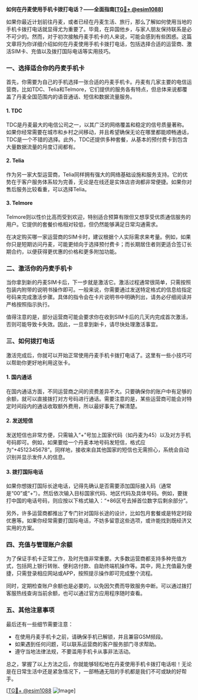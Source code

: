 **如何在丹麦使用手机卡拨打电话？——全面指南[[TG💪+ @esim1088](https://t.me/s/esim1088)]**

如果你最近计划前往丹麦，或者已经在丹麦生活、旅行，那么了解如何使用当地的手机卡拨打电话就显得尤为重要了。毕竟，在异国他乡，与家人朋友保持联系是必不可少的。然而，对于初次接触丹麦手机卡的人来说，可能会感到有些困惑。这篇文章将为你详细介绍如何在丹麦使用手机卡拨打电话，包括选择合适的运营商、激活SIM卡、充值以及拨打国际电话等实用技巧。

### **一、选择适合你的丹麦手机卡**

首先，你需要为自己的手机选择一张合适的丹麦手机卡。丹麦有几家主要的电信运营商，比如TDC、Telia和Telmore，它们提供的服务各有特点，但总体来说都覆盖了丹麦全国范围内的语音通话、短信和数据流量服务。

#### **1. TDC**
TDC是丹麦最大的电信公司之一，以其广泛的网络覆盖和稳定的信号质量著称。如果你经常需要在城市和乡村之间移动，并且希望确保无论在哪里都能顺畅通话，TDC是一个不错的选择。此外，TDC还提供多种套餐，从基本的预付费卡到包含大量数据流量的月度订阅都有。

#### **2. Telia**
作为另一家大型运营商，Telia同样拥有强大的网络基础设施和服务支持。它的优势在于客户服务体系较为完善，无论是在线还是实体店咨询都非常便捷。如果你对售后服务比较看重，可以选择Telia。

#### **3. Telmore**
Telmore则以性价比高而受到欢迎，特别适合预算有限但又想享受优质通信服务的用户。它提供的套餐价格相对较低，但仍然能够满足日常沟通需求。

在决定购买哪一家运营商的SIM卡时，建议根据个人实际需求来考量。例如，如果你只是短期访问丹麦，可能更倾向于选择预付费卡；而长期居住者则更适合签订长期合约，以便获得更优惠的价格和更多附加功能。

### **二、激活你的丹麦手机卡**

当你拿到新的丹麦SIM卡后，下一步就是激活它。激活过程通常很简单，只需按照包装内附带的说明书操作即可。一般来说，你需要通过发送特定格式的信息给指定号码来完成激活步骤。具体的指令会在卡片说明书中明确列出，请务必仔细阅读并严格按照指示执行。

值得注意的是，部分运营商可能会要求你在收到SIM卡后的几天内完成首次激活，否则可能导致卡失效。因此，一旦拿到新卡，请尽快处理激活事宜。

### **三、如何拨打电话**

激活完成后，你就可以开始正常使用丹麦手机卡拨打电话了。这里有一些小技巧可以帮助你更好地利用这张卡。

#### **1. 国内通话**
在国内通话方面，不同运营商之间的资费差异不大。只要确保你的账户中有足够的余额，就可以直接拨打对方号码进行通话。需要注意的是，某些运营商可能会对特定时间段内的通话收取额外费用，所以最好事先了解清楚。

#### **2. 发送短信**
发送短信也非常方便，只需输入“+”号加上国家代码（如丹麦为45）以及对方手机号码即可。例如，如果要给一个丹麦本地号码发短信，格式应为“+4512345678”。同样地，接收来自其他国家的短信也无需担心，系统会自动识别并显示发件人的信息。

#### **3. 拨打国际电话**
如果你想拨打国际长途电话，记得先确认是否需要添加国际接入码（通常是“00”或“+”）。然后依次输入目标国家代码、地区代码及具体号码。例如，要拨打中国的电话号码，则应按以下格式输入：“+86区号去掉首位数字后剩余部分”。

另外，许多运营商都推出了专门针对国际长途的设计，比如包月套餐或是特定时段优惠等。如果你经常需要打国际电话，不妨多留意这些选项，或许能找到既经济又实用的方案。

### **四、充值与管理账户余额**

为了保证手机卡正常工作，及时充值非常重要。大多数运营商都支持多种充值方式，包括网上银行转账、便利店付款、自助终端机操作等。其中，网上充值最为便捷，只需登录相应网站或APP，按照提示操作即可完成整个流程。

同时，定期检查账户余额也是必要的，以免因欠费而导致服务中断。可以通过拨打客服热线查询当前余额，也可以通过官方应用程序随时查看。

### **五、其他注意事项**

最后还有一些细节需要注意：
- 在使用丹麦手机卡之前，请确保手机已解锁，并且兼容GSM频段。
- 如果遇到任何问题，可以联系运营商的客户服务部门寻求帮助。
- 遵守当地法律法规，不要滥用手机卡从事非法活动。

总之，掌握了以上方法之后，你就能够轻松地在丹麦使用手机卡拨打电话啦！无论是在日常生活中还是紧急情况下，一部畅通无阻的手机都是我们不可或缺的好帮手。

[[TG💪+ @esim1088](https://t.me/s/esim1088) ![Image](https://i.postimg.cc/4NQfJmqS/Snipaste-2025-05-13-00-14-12.png)]